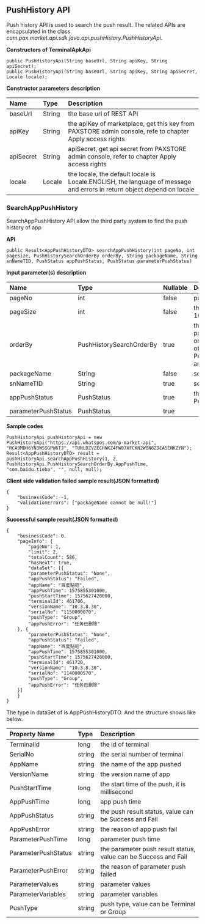 ## PushHistory API

Push history API is used to search the push result. The related APIs are encapsulated in the class *com.pax.market.api.sdk.java.api.pushHistory.PushHistoryApi*.

**Constructors of TerminalApkApi**

```
public PushHistoryApi(String baseUrl, String apiKey, String apiSecret);
public PushHistoryApi(String baseUrl, String apiKey, String apiSecret, Locale locale);
```

**Constructor parameters description**

|Name|Type|Description|
|:---|:---|:---|
|baseUrl|String|the base url of REST API|
|apiKey|String|the apiKey of marketplace, get this key from PAXSTORE admin console, refe to chapter Apply access rights|
|apiSecret|String|apiSecret, get api secret from PAXSTORE admin console, refer to chapter Apply access rights|
|locale|Locale|the locale, the default locale is Locale.ENGLISH, the language of message and errors in return object depend on locale|

### **SearchAppPushHistory**

SearchAppPushHistory API allow the third party system  to find the push history of app

**API**

```
public Result<AppPushHistoryDTO> searchAppPushHistory(int pageNo, int pageSize, PushHistorySearchOrderBy orderBy, String packageName, String snNameTID, PushStatus appPushStatus, PushStatus parameterPushStatus)
```

**Input parameter(s) description**  

| Name                | Type                     | Nullable | Description                                                  |
| :------------------ | :----------------------- | :------- | :----------------------------------------------------------- |
| pageNo              | int                      | false    | page number, value must >=1                                  |
| pageSize            | int                      | false    | the record number per page, range is 1 to 1000               |
| orderBy             | PushHistorySearchOrderBy | true     | the sort order by field name, if this parameter is null the search result will order by created date descend. The value of this parameter can be one of PushHistorySearchOrderBy.AppPushTime and PushHistorySearchOrderBy.SerialNo. |
| packageName         | String                   | false    | search filter by app packageName                             |
| snNameTID           | String                   | true     | search filter by terminal tid                               |
| appPushStatus       | PushStatus               | true     | the push status  the value can be PushStatus.Success, PushStatus.Failed |
| parameterPushStatus | PushStatus               | true     |                                                              |




**Sample codes**

```
PushHistoryApi pushHistoryApi = new PushHistoryApi("https://api.whatspos.com/p-market-api", "RCA9MDH6YN3WSSGPW6TJ", "TUNLDZVZECHNKZ4FW07XFCKN2W0N8ZDEA5ENKZYN");
Result<AppPushHistoryDTO> result = pushHistoryApi.searchAppPushHistory(1, 2, PushHistoryApi.PushHistorySearchOrderBy.AppPushTime, "com.baidu.tieba", "", null, null);
```

**Client side validation failed sample result(JSON formatted)**

```
{
	"businessCode": -1,
	"validationErrors": ["packageName cannot be null!"]
}
```

**Successful sample result(JSON formatted)**

```
{
	"businessCode": 0,
	"pageInfo": {
		"pageNo": 1,
		"limit": 2,
		"totalCount": 586,
		"hasNext": true,
		"dataSet": [{
		"parameterPushStatus": "None",
		"appPushStatus": "Failed",
		"appName": "百度贴吧",
		"appPushTime": 1575855301000,
		"pushStartTime": 1575627420000,
		"terminalId": 461706,
		"versionName": "10.3.8.30",
		"serialNo": "1150000070",
		"pushType": "Group",
		"appPushError": "任务已删除"
	}, {
		"parameterPushStatus": "None",
		"appPushStatus": "Failed",
		"appName": "百度贴吧",
		"appPushTime": 1575855301000,
		"pushStartTime": 1575627420000,
		"terminalId": 461720,
		"versionName": "10.3.8.30",
		"serialNo": "1140000570",
		"pushType": "Group",
		"appPushError": "任务已删除"
	}]
	}
}
```

The type in dataSet of is AppPushHistoryDTO. And the structure shows like below.

|Property Name|Type|Description|
|:--|:--|:--|
|TerminalId		|long	|the id of terminal|
|SerialNo		|string	|the serial number of terminal|
|AppName		|string	|the name of the app pushed|
|VersionName	|string	|the version name of app|
|PushStartTime	|long	|the start time of the push, it is millisecond|
|AppPushTime	|long	|app push time|
|AppPushStatus	|string	|the push result status, value can be Success and Fail|
|AppPushError	|string	|the reason of app push fail|
|ParameterPushTime|long	|parameter push time|
|ParameterPushStatus|string|the parameter push result status, value can be Success and Fail|
|ParameterPushError|string|the reason of parameter push failed|
|ParameterValues|string	|parameter values|
|ParameterVariables|string|parameter variables|
|PushType		|string	|push type, value can be Terminal or Group|	

